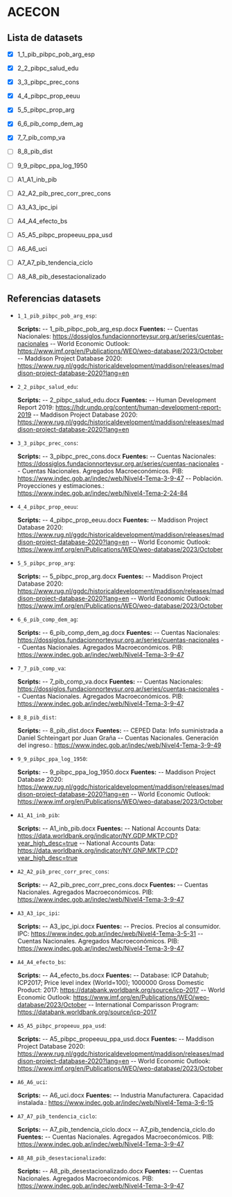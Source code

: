 # ACECON

## Lista de datasets


- [x] 1_1_pib_pibpc_pob_arg_esp
- [x] 2_2_pibpc_salud_edu
- [x] 3_3_pibpc_prec_cons
- [x] 4_4_pibpc_prop_eeuu
- [x] 5_5_pibpc_prop_arg
- [x] 6_6_pib_comp_dem_ag
- [x] 7_7_pib_comp_va
- [ ] 8_8_pib_dist
- [ ] 9_9_pibpc_ppa_log_1950
- [ ] A1_A1_inb_pib
- [ ] A2_A2_pib_prec_corr_prec_cons
- [ ] A3_A3_ipc_ipi
- [ ] A4_A4_efecto_bs
- [ ] A5_A5_pibpc_propeeuu_ppa_usd
- [ ] A6_A6_uci
- [ ] A7_A7_pib_tendencia_ciclo
- [ ] A8_A8_pib_desestacionalizado


## Referencias datasets



- `1_1_pib_pibpc_pob_arg_esp`:

  **Scripts:**
-- 1_pib_pibpc_pob_arg_esp.docx
  **Fuentes:**
-- Cuentas Nacionales: https://dossiglos.fundacionnorteysur.org.ar/series/cuentas-nacionales
-- World Economic Outlook: https://www.imf.org/en/Publications/WEO/weo-database/2023/October
-- Maddison Project Database 2020: https://www.rug.nl/ggdc/historicaldevelopment/maddison/releases/maddison-project-database-2020?lang=en

- `2_2_pibpc_salud_edu`:

  **Scripts:**
-- 2_pibpc_salud_edu.docx
  **Fuentes:**
-- Human Development Report 2019: https://hdr.undp.org/content/human-development-report-2019
-- Maddison Project Database 2020: https://www.rug.nl/ggdc/historicaldevelopment/maddison/releases/maddison-project-database-2020?lang=en

- `3_3_pibpc_prec_cons`:

  **Scripts:**
-- 3_pibpc_prec_cons.docx
  **Fuentes:**
-- Cuentas Nacionales: https://dossiglos.fundacionnorteysur.org.ar/series/cuentas-nacionales
-- Cuentas Nacionales. Agregados Macroeconómicos. PIB: https://www.indec.gob.ar/indec/web/Nivel4-Tema-3-9-47
-- Población. Proyecciones y estimaciones.: https://www.indec.gob.ar/indec/web/Nivel4-Tema-2-24-84

- `4_4_pibpc_prop_eeuu`:

  **Scripts:**
-- 4_pibpc_prop_eeuu.docx
  **Fuentes:**
-- Maddison Project Database 2020: https://www.rug.nl/ggdc/historicaldevelopment/maddison/releases/maddison-project-database-2020?lang=en
-- World Economic Outlook: https://www.imf.org/en/Publications/WEO/weo-database/2023/October

- `5_5_pibpc_prop_arg`:

  **Scripts:**
-- 5_pibpc_prop_arg.docx
  **Fuentes:**
-- Maddison Project Database 2020: https://www.rug.nl/ggdc/historicaldevelopment/maddison/releases/maddison-project-database-2020?lang=en
-- World Economic Outlook: https://www.imf.org/en/Publications/WEO/weo-database/2023/October

- `6_6_pib_comp_dem_ag`:

  **Scripts:**
-- 6_pib_comp_dem_ag.docx
  **Fuentes:**
-- Cuentas Nacionales: https://dossiglos.fundacionnorteysur.org.ar/series/cuentas-nacionales
-- Cuentas Nacionales. Agregados Macroeconómicos. PIB: https://www.indec.gob.ar/indec/web/Nivel4-Tema-3-9-47

- `7_7_pib_comp_va`:

  **Scripts:**
-- 7_pib_comp_va.docx
  **Fuentes:**
-- Cuentas Nacionales: https://dossiglos.fundacionnorteysur.org.ar/series/cuentas-nacionales
-- Cuentas Nacionales. Agregados Macroeconómicos. PIB: https://www.indec.gob.ar/indec/web/Nivel4-Tema-3-9-47

- `8_8_pib_dist`:

  **Scripts:**
-- 8_pib_dist.docx
  **Fuentes:**
-- CEPED Data: Info suministrada a Daniel Schteingart por Juan Graña
-- Cuentas Nacionales. Generación del ingreso.: https://www.indec.gob.ar/indec/web/Nivel4-Tema-3-9-49

- `9_9_pibpc_ppa_log_1950`:

  **Scripts:**
-- 9_pibpc_ppa_log_1950.docx
  **Fuentes:**
-- Maddison Project Database 2020: https://www.rug.nl/ggdc/historicaldevelopment/maddison/releases/maddison-project-database-2020?lang=en
-- World Economic Outlook: https://www.imf.org/en/Publications/WEO/weo-database/2023/October

- `A1_A1_inb_pib`:

  **Scripts:**
-- A1_inb_pib.docx
  **Fuentes:**
-- National Accounts Data: https://data.worldbank.org/indicator/NY.GDP.MKTP.CD?year_high_desc=true
-- National Accounts Data: https://data.worldbank.org/indicator/NY.GNP.MKTP.CD?year_high_desc=true

- `A2_A2_pib_prec_corr_prec_cons`:

  **Scripts:**
-- A2_pib_prec_corr_prec_cons.docx
  **Fuentes:**
-- Cuentas Nacionales. Agregados Macroeconómicos. PIB: https://www.indec.gob.ar/indec/web/Nivel4-Tema-3-9-47

- `A3_A3_ipc_ipi`:

  **Scripts:**
-- A3_ipc_ipi.docx
  **Fuentes:**
-- Precios. Precios al consumidor. IPC: https://www.indec.gob.ar/indec/web/Nivel4-Tema-3-5-31
-- Cuentas Nacionales. Agregados Macroeconómicos. PIB: https://www.indec.gob.ar/indec/web/Nivel4-Tema-3-9-47

- `A4_A4_efecto_bs`:

  **Scripts:**
-- A4_efecto_bs.docx
  **Fuentes:**
-- Database: ICP Datahub; ICP2017; Price level index (World=100); 1000000 Gross Domestic Product: 2017: https://databank.worldbank.org/source/icp-2017
-- World Economic Outlook: https://www.imf.org/en/Publications/WEO/weo-database/2023/October
-- International Comparisson Program: https://databank.worldbank.org/source/icp-2017

- `A5_A5_pibpc_propeeuu_ppa_usd`:

  **Scripts:**
-- A5_pibpc_propeeuu_ppa_usd.docx
  **Fuentes:**
-- Maddison Project Database 2020: https://www.rug.nl/ggdc/historicaldevelopment/maddison/releases/maddison-project-database-2020?lang=en
-- World Economic Outlook: https://www.imf.org/en/Publications/WEO/weo-database/2023/October

- `A6_A6_uci`:

  **Scripts:**
-- A6_uci.docx
  **Fuentes:**
-- Industria Manufacturera. Capacidad instalada.: https://www.indec.gob.ar/indec/web/Nivel4-Tema-3-6-15

- `A7_A7_pib_tendencia_ciclo`:

  **Scripts:**
-- A7_pib_tendencia_ciclo.docx
-- A7_pib_tendencia_ciclo.do
  **Fuentes:**
-- Cuentas Nacionales. Agregados Macroeconómicos. PIB: https://www.indec.gob.ar/indec/web/Nivel4-Tema-3-9-47

- `A8_A8_pib_desestacionalizado`:

  **Scripts:**
-- A8_pib_desestacionalizado.docx
  **Fuentes:**
-- Cuentas Nacionales. Agregados Macroeconómicos. PIB: https://www.indec.gob.ar/indec/web/Nivel4-Tema-3-9-47
